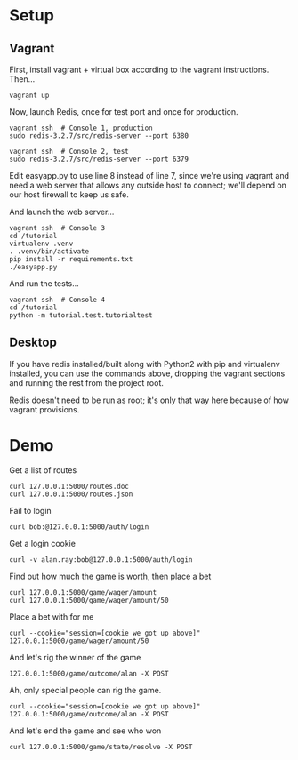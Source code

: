 
Setup
=====

Vagrant
-------

First, install vagrant + virtual box according to the vagrant instructions. Then...

    vagrant up

Now, launch Redis, once for test port and once for production.

    vagrant ssh  # Console 1, production
    sudo redis-3.2.7/src/redis-server --port 6380

    vagrant ssh  # Console 2, test
    sudo redis-3.2.7/src/redis-server --port 6379

Edit easyapp.py to use line 8 instead of line 7, since we're using vagrant and need a web server that allows any outside host to connect; we'll depend on our host firewall to keep us safe.

And launch the web server...

    vagrant ssh  # Console 3
    cd /tutorial
    virtualenv .venv
    . .venv/bin/activate
    pip install -r requirements.txt
    ./easyapp.py

And run the tests...

    vagrant ssh  # Console 4
    cd /tutorial
    python -m tutorial.test.tutorialtest

Desktop
-------

If you have redis installed/built along with Python2 with pip and virtualenv installed, you can use the commands above, dropping the vagrant sections and running the rest from the project root.

Redis doesn't need to be run as root; it's only that way here because of how vagrant provisions.

Demo
====

Get a list of routes

    curl 127.0.0.1:5000/routes.doc
    curl 127.0.0.1:5000/routes.json

Fail to login

    curl bob:@127.0.0.1:5000/auth/login

Get a login cookie

    curl -v alan.ray:bob@127.0.0.1:5000/auth/login

Find out how much the game is worth, then place a bet

    curl 127.0.0.1:5000/game/wager/amount
    curl 127.0.0.1:5000/game/wager/amount/50

Place a bet with for me

    curl --cookie="session=[cookie we got up above]" 127.0.0.1:5000/game/wager/amount/50

And let's rig the winner of the game

    127.0.0.1:5000/game/outcome/alan -X POST

Ah, only special people can rig the game.

    curl --cookie="session=[cookie we got up above]" 127.0.0.1:5000/game/outcome/alan -X POST

And let's end the game and see who won

    curl 127.0.0.1:5000/game/state/resolve -X POST
